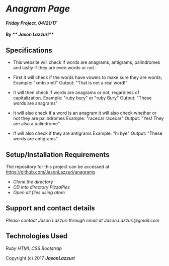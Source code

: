 # _Anagram Page_

#### _Friday Project, 04/21/17_

#### By _** Jason Lazzuri**_

## Specifications

* This website will check if words are anagrams, antigrams, palindromes and lastly if they are even words or not.

* First it will check if the words have vowels to make sure they are words;
  Example: "xmtn xmtl"
  Output: "That is not a real word!"

* It will then check if words are anagrams or not, regardless of capitalization.
 Example: "ruby bury" or "ruby Bury"
 Output: "These words are anagrams"

* It will also check if a word is an anagram it will also check whether or not they are palindromes
 Example: "racecar racecar"
 Output: "Yes! They are also a palindrome"

 * If will also check if they are antigrams
  Example: "hi bye"
  Output: "These words are antigrams"

## Setup/Installation Requirements

The repository for this project can be accessed at https://github.com/JasonLazzuri/anagrams

* _Clone the directory_
* _CD into directory PizzaPies_
* _Open all files using atom_

## Support and contact details

_Please contact Jason Lazzuri through email at Jason.Lazzuri@gmail.com_

## Technologies Used

_Ruby_
_HTML_
_CSS_
_Bootstrap_

Copyright (c) 2017 **_JasonLazzuri_**
